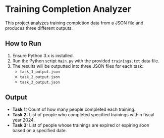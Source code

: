 # Training Completion Analyzer

This project analyzes training completion data from a JSON file and produces three different outputs.

## How to Run

1. Ensure Python 3.x is installed.
2. Run the Python script `Main.py` with the provided `trainings.txt` data file.
3. The results will be outputted into three JSON files for each task:
   - `task_1_output.json`
   - `task_2_output.json`
   - `task_3_output.json`

## Output

- **Task 1:** Count of how many people completed each training.
- **Task 2:** List of people who completed specified trainings within fiscal year 2024.
- **Task 3:** List of people whose trainings are expired or expiring soon based on a specified date.
